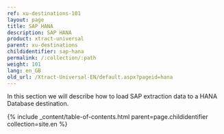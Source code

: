 ```yaml
---
ref: xu-destinations-101
layout: page
title: SAP HANA
description: SAP HANA
product: xtract-universal
parent: xu-destinations
childidentifier: sap-hana
permalink: /:collection/:path
weight: 101
lang: en_GB
old_url: /Xtract-Universal-EN/default.aspx?pageid=hana
---
```


In this section we will describe how to load SAP extraction data to a HANA Database destination. 

{% include _content/table-of-contents.html parent=page.childidentifier collection=site.en %}
